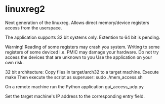 # linuxreg2
Next generation of the linuxreg. Allows direct memory/device registers access from the userspace.

The application supports 32 bit systems only. Extention to 64 bit is pending.

Warning! Reading of some registers may crash you system.
Writing to some registers of some deviced i.e. PMIC may damage your hardware.
Do not try access the devices that are unknown to you
Use the application on your own risk.

32 bit architecture:
Copy files in target/arch32 to a target machine.
Execute  make
Then execute the script as superuser:
sudo ./mem_access.sh

On a remote machine run the Python application gui_access_udp.py

Set the target machine's IP address to the corresponding entry field.

